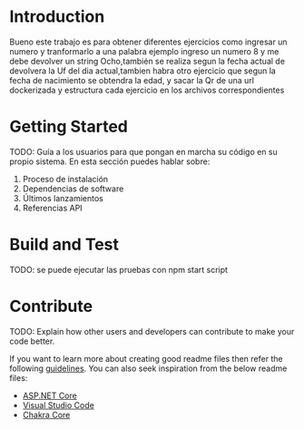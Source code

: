 # Introduction

Bueno este trabajo es para obtener diferentes ejercicios como ingresar un numero y tranformarlo a una palabra ejemplo ingreso un numero 8 y me debe devolver un string Ocho,también se realiza segun la fecha actual de devolvera la Uf del dia actual,tambien habra otro ejercicio que segun la fecha de nacimiento se obtendra la edad, y sacar la Qr de una url dockerizada y estructura cada ejercicio en los archivos correspondientes

# Getting Started

TODO: Guía a los usuarios para que pongan en marcha su código en su propio sistema. En esta sección puedes hablar sobre:

1. Proceso de instalación
2. Dependencias de software
3. Últimos lanzamientos
4. Referencias API

# Build and Test

TODO: se puede ejecutar las pruebas con npm start script

# Contribute

TODO: Explain how other users and developers can contribute to make your code better.

If you want to learn more about creating good readme files then refer the following [guidelines](https://docs.microsoft.com/en-us/azure/devops/repos/git/create-a-readme?view=azure-devops). You can also seek inspiration from the below readme files:

- [ASP.NET Core](https://github.com/aspnet/Home)
- [Visual Studio Code](https://github.com/Microsoft/vscode)
- [Chakra Core](https://github.com/Microsoft/ChakraCore)
